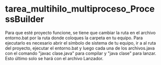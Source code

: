 # tarea_multihilo_multiproceso_ProcessBuilder
Para que esté proyecto funcione, se tiene que cambiar la ruta en el archivo entorno.bat por la ruta donde coloques la carpeta en tu equipo.
Para ejecutarlo es necesario abrir el símbolo de sistema de tu equipo, ir a al ruta del proyecto, ejecutar el entorno.bat y luego cada una de los archivos.java con el comando "javac clase.java" para compilar y "java clase" para lanzar. Esto último solo se hará con el archivo Lanzador.
